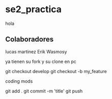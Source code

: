 # se2_practica
hola

## Colaboradores

lucas martinez
Erik Wasmosy

ya tienen su fork y su clone en pc

git checkout develop
git checkout -b my_feature

coding mods

git add .
git commit -m 'title'
git push


